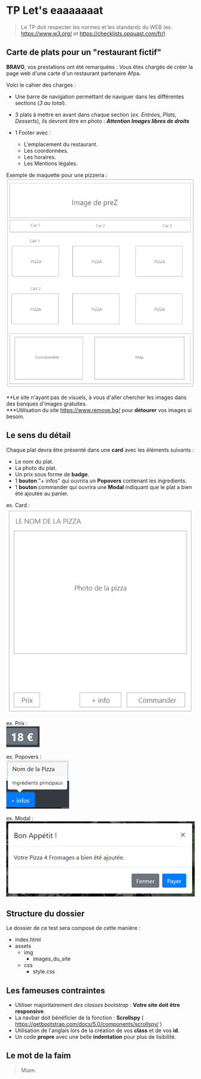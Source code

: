 # TP Let's eaaaaaaat

> Le TP doit respecter les normes et les standards du WEB (ex. <https://www.w3.org/> et <https://checklists.opquast.com/fr/)>

## Carte de plats pour un "restaurant fictif"

**BRAVO**, vos prestations ont été remarquées : Vous êtes chargés de créer la page web d'une carte d'un restaurant partenaire Afpa.

Voici le cahier des charges :

* Une barre de navigation permettant de naviguer dans les différentes sections (*3 au total*).
* 3 plats à mettre en avant dans chaque section (*ex. Entrées, Plats, Desserts*), ils devront être en photo : ***Attention Images libres de droits***
* 1 Footer avec :

  * L'emplacement du restaurant.
  * Les coordonnées.
  * Les horaires.
  * Les Mentions légales.

Exemple de maquette pour une pizzeria :
![Tableau](img/Capture08.PNG "Tableau")  

**Le site n'ayant pas de visuels, à vous d'aller chercher les images dans des banques d'images gratuites.  
***Utilisation du site <https://www.remove.bg/> pour **détourer** vos images si besoin.  

## Le sens du détail

Chaque plat devra être présenté dans une **card** avec les éléments suivants :

* Le nom du plat.
* La photo du plat.
* Un prix sous forme de **badge**.
* 1 **bouton** "+ infos" qui ouvrira un **Popovers** contenant les ingredients.
* 1 **bouton** commander qui ouvrira une **Modal** indiquant que le plat a bien été ajoutée au panier.

ex. Card :  
![Prix](img/Capture02.PNG "Prix")

ex. Prix :  
![Prix](img/Capture07.PNG "Prix")  

ex. Popovers :  
![Popovers](img/Capture06.PNG "Popovers")

ex. Modal :  
![Popovers](img/Capture05.PNG "Popovers")

## Structure du dossier

Le dossier de ce test sera composé de cette manière :

* index.html
* assets
  * img
    * images_du_site
  * css
    * style.css

## Les fameuses contraintes

* Utiliser majoritairement *des classes bootstrap* : **Votre site doit être responsive**.
* La navbar doit bénéficier de la fonction : **Scrollspy** ( <https://getbootstrap.com/docs/5.0/components/scrollspy/> )
* Utilisation de l'anglais lors de la création de vos **class** et de vos **id**.
* Un code **propre** avec une belle **indentation** pour plus de lisibilité.

## Le mot de la **faim**

> Miam.
